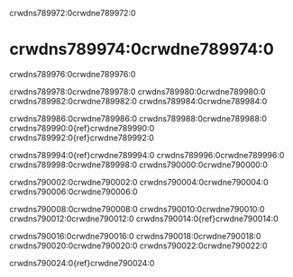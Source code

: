 crwdns789972:0crwdne789972:0
# crwdns789974:0crwdne789974:0

crwdns789976:0crwdne789976:0

crwdns789978:0crwdne789978:0 crwdns789980:0crwdne789980:0 crwdns789982:0crwdne789982:0 crwdns789984:0crwdne789984:0

crwdns789986:0crwdne789986:0 crwdns789988:0crwdne789988:0 crwdns789990:0{ref}crwdne789990:0 crwdns789992:0{ref}crwdne789992:0

crwdns789994:0{ref}crwdne789994:0 crwdns789996:0crwdne789996:0 crwdns789998:0crwdne789998:0 crwdns790000:0crwdne790000:0

crwdns790002:0crwdne790002:0 crwdns790004:0crwdne790004:0 crwdns790006:0crwdne790006:0

crwdns790008:0crwdne790008:0 crwdns790010:0crwdne790010:0 crwdns790012:0crwdne790012:0 crwdns790014:0{ref}crwdne790014:0

crwdns790016:0crwdne790016:0 crwdns790018:0crwdne790018:0 crwdns790020:0crwdne790020:0 crwdns790022:0crwdne790022:0

crwdns790024:0{ref}crwdne790024:0 
